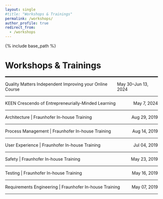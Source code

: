 ```yaml
---
layout: single
#title: "Workshops & Trainings"
permalink: /workshops/
author_profile: true
redirect_from:
  - /workshops
---
```


{% include base_path %}

  
Workshops & Trainings
======

<hr style="border: 1px solid;">


<div style="display: flex; justify-content: space-between;">
  Quality Matters Independent Improving your Online Course <span>May 30–Jun 13, 2024</span>
  </div>
<hr>

<div style="display: flex; justify-content: space-between;">
  KEEN Crescendo of Entrepreneurially-Minded Learning <span>May 7, 2024</span>
  </div>
<hr>

<div style="display: flex; justify-content: space-between;">
  Architecture | Fraunhofer In-house Training <span>Aug 29, 2019</span>
  </div>
<hr>

<div style="display: flex; justify-content: space-between;">
  Process Management | Fraunhofer In-house Training <span>Aug 14, 2019</span>
  </div>
<hr>

<div style="display: flex; justify-content: space-between;">
  User Experience | Fraunhofer In-house Training <span>Jul 04, 2019</span>
  </div>
<hr>

<div style="display: flex; justify-content: space-between;">
  Safety | Fraunhofer In-house Training <span>May 23, 2019</span>
  </div>
<hr>

<div style="display: flex; justify-content: space-between;">
  Testing | Fraunhofer In-house Training <span>May 16, 2019</span>
  </div>
<hr>

<div style="display: flex; justify-content: space-between;">
  Requirements Engineering | Fraunhofer In-house Training <span>May 07, 2019</span>
  </div>
<hr>
